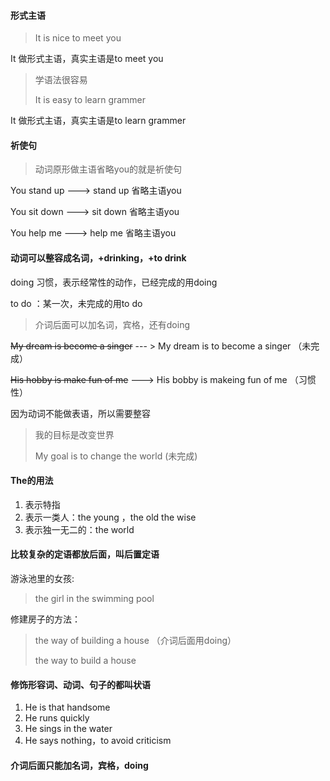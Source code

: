 #### 形式主语

> It is nice to meet you 

It 做形式主语，真实主语是to meet you

> 学语法很容易
>
> It is easy to learn grammer 

It 做形式主语，真实主语是to learn grammer 

#### 祈使句

> 动词原形做主语省略you的就是祈使句

You stand up ---> stand up 省略主语you

You sit down ---> sit down 省略主语you

You help me ---> help me 省略主语you

#### 动词可以整容成名词，+drinking，+to drink

doing 习惯，表示经常性的动作，已经完成的用doing

to do ：某一次，未完成的用to do

> 介词后面可以加名词，宾格，还有doing

~~My dream is become a singer~~  --- > My dream is to become a singer （未完成）

~~His hobby is make fun of me~~ ---> His bobby is makeing fun of me （习惯性）

因为动词不能做表语，所以需要整容

> 我的目标是改变世界
>
> My goal is to change the world (未完成)

#### The的用法

1. 表示特指
2. 表示一类人：the young ，the old  the wise
3. 表示独一无二的：the world 

#### 比较复杂的定语都放后面，叫后置定语

游泳池里的女孩:

> the girl in the swimming pool

修建房子的方法：

> the way of building a house （介词后面用doing）
>
> the way to build a house

#### 修饰形容词、动词、句子的都叫状语

1. He is that handsome
2. He runs quickly
3. He sings in the water
4. He says nothing，to avoid criticism

#### 介词后面只能加名词，宾格，doing





